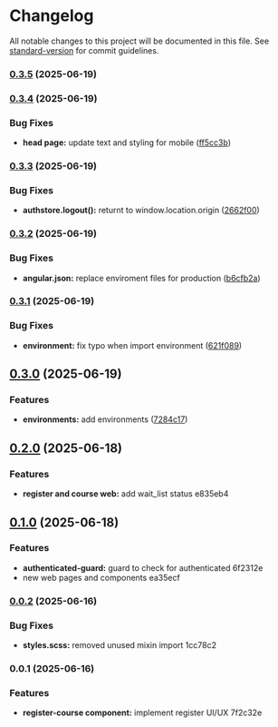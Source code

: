 # Changelog

All notable changes to this project will be documented in this file. See [standard-version](https://github.com/conventional-changelog/standard-version) for commit guidelines.

### [0.3.5](https://github.com/sspf-dss/sspf-web/compare/v0.3.4...v0.3.5) (2025-06-19)

### [0.3.4](https://github.com/sspf-dss/sspf-web/compare/v0.3.3...v0.3.4) (2025-06-19)


### Bug Fixes

* **head page:** update text and styling for mobile ([ff5cc3b](https://github.com/sspf-dss/sspf-web/commit/ff5cc3b1a978c588cc6f342a48ed911303d186a3))

### [0.3.3](https://github.com/sspf-dss/sspf-web/compare/v0.3.2...v0.3.3) (2025-06-19)


### Bug Fixes

* **authstore.logout():** returnt to window.location.origin ([2662f00](https://github.com/sspf-dss/sspf-web/commit/2662f0082578af8f273780564e22048fc5b3336d))

### [0.3.2](https://github.com/sspf-dss/sspf-web/compare/v0.3.1...v0.3.2) (2025-06-19)


### Bug Fixes

* **angular.json:** replace enviroment files for production ([b6cfb2a](https://github.com/sspf-dss/sspf-web/commit/b6cfb2a2a1d29bdacc50151700de03f123e2ff66))

### [0.3.1](https://github.com/sspf-dss/sspf-web/compare/v0.3.0...v0.3.1) (2025-06-19)


### Bug Fixes

* **environment:** fix typo when import environment ([621f089](https://github.com/sspf-dss/sspf-web/commit/621f089ea938a0b367192ea9ca17ccb625047b1f))

## [0.3.0](https://github.com/sspf-dss/sspf-web/compare/v0.2.0...v0.3.0) (2025-06-19)


### Features

* **environments:** add environments ([7284c17](https://github.com/sspf-dss/sspf-web/commit/7284c17f34e926cfc57d58219649caa2d09fb34f))

## [0.2.0](///compare/v0.1.0...v0.2.0) (2025-06-18)


### Features

* **register and course web:** add wait_list status e835eb4

## [0.1.0](///compare/v0.0.2...v0.1.0) (2025-06-18)


### Features

* **authenticated-guard:** guard to check for authenticated 6f2312e
* new web pages and components ea35ecf

### [0.0.2](///compare/v0.0.1...v0.0.2) (2025-06-16)


### Bug Fixes

* **styles.scss:** removed unused mixin import 1cc78c2

### 0.0.1 (2025-06-16)


### Features

* **register-course component:** implement register UI/UX 7f2c32e

